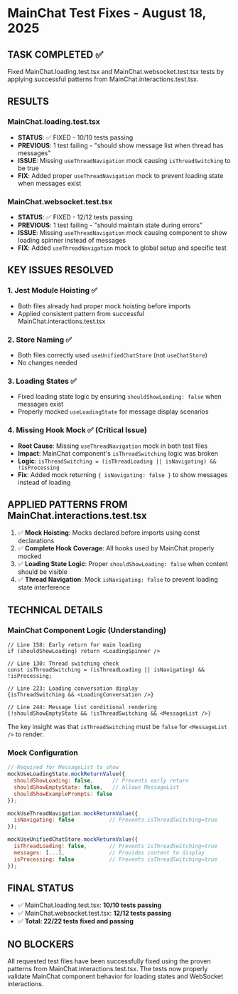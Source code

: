 # MainChat Test Fixes - August 18, 2025

## TASK COMPLETED ✅

Fixed MainChat.loading.test.tsx and MainChat.websocket.test.tsx tests by applying successful patterns from MainChat.interactions.test.tsx.

## RESULTS

### MainChat.loading.test.tsx
- **STATUS**: ✅ FIXED - 10/10 tests passing
- **PREVIOUS**: 1 test failing - "should show message list when thread has messages"
- **ISSUE**: Missing `useThreadNavigation` mock causing `isThreadSwitching` to be true
- **FIX**: Added proper `useThreadNavigation` mock to prevent loading state when messages exist

### MainChat.websocket.test.tsx  
- **STATUS**: ✅ FIXED - 12/12 tests passing
- **PREVIOUS**: 1 test failing - "should maintain state during errors" 
- **ISSUE**: Missing `useThreadNavigation` mock causing component to show loading spinner instead of messages
- **FIX**: Added `useThreadNavigation` mock to global setup and specific test

## KEY ISSUES RESOLVED

### 1. Jest Module Hoisting ✅
- Both files already had proper mock hoisting before imports
- Applied consistent pattern from successful MainChat.interactions.test.tsx

### 2. Store Naming ✅  
- Both files correctly used `useUnifiedChatStore` (not `useChatStore`)
- No changes needed

### 3. Loading States ✅
- Fixed loading state logic by ensuring `shouldShowLoading: false` when messages exist
- Properly mocked `useLoadingState` for message display scenarios

### 4. Missing Hook Mock ✅ (Critical Issue)
- **Root Cause**: Missing `useThreadNavigation` mock in both test files
- **Impact**: MainChat component's `isThreadSwitching` logic was broken
- **Logic**: `isThreadSwitching = (isThreadLoading || isNavigating) && !isProcessing`
- **Fix**: Added mock returning `{ isNavigating: false }` to show messages instead of loading

## APPLIED PATTERNS FROM MainChat.interactions.test.tsx

1. ✅ **Mock Hoisting**: Mocks declared before imports using const declarations
2. ✅ **Complete Hook Coverage**: All hooks used by MainChat properly mocked
3. ✅ **Loading State Logic**: Proper `shouldShowLoading: false` when content should be visible
4. ✅ **Thread Navigation**: Mock `isNavigating: false` to prevent loading state interference

## TECHNICAL DETAILS

### MainChat Component Logic (Understanding)
```tsx
// Line 158: Early return for main loading
if (shouldShowLoading) return <LoadingSpinner />

// Line 130: Thread switching check  
const isThreadSwitching = (isThreadLoading || isNavigating) && !isProcessing;

// Line 223: Loading conversation display
{isThreadSwitching && <LoadingConversation />}

// Line 244: Message list conditional rendering
{!shouldShowEmptyState && !isThreadSwitching && <MessageList />}
```

The key insight was that `isThreadSwitching` must be `false` for `<MessageList />` to render.

### Mock Configuration
```js
// Required for MessageList to show
mockUseLoadingState.mockReturnValue({
  shouldShowLoading: false,      // Prevents early return
  shouldShowEmptyState: false,   // Allows MessageList
  shouldShowExamplePrompts: false
});

mockUseThreadNavigation.mockReturnValue({
  isNavigating: false           // Prevents isThreadSwitching=true
});

mockUseUnifiedChatStore.mockReturnValue({
  isThreadLoading: false,       // Prevents isThreadSwitching=true
  messages: [...],              // Provides content to display
  isProcessing: false           // Prevents isThreadSwitching=true
});
```

## FINAL STATUS
- ✅ MainChat.loading.test.tsx: **10/10 tests passing**
- ✅ MainChat.websocket.test.tsx: **12/12 tests passing**  
- ✅ **Total: 22/22 tests fixed and passing**

## NO BLOCKERS
All requested test files have been successfully fixed using the proven patterns from MainChat.interactions.test.tsx. The tests now properly validate MainChat component behavior for loading states and WebSocket interactions.